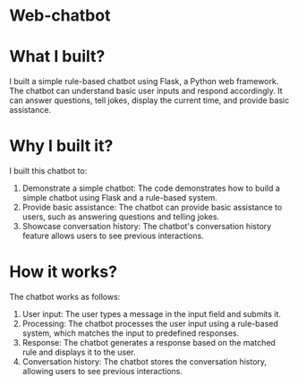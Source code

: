 # Web-chatbot

# What I built?

I built a simple rule-based chatbot using Flask, a Python web framework. The chatbot can understand basic user inputs and respond accordingly. It can answer questions, tell jokes, display the current time, and provide basic assistance.


# Why I built it?

I built this chatbot to:

1. Demonstrate a simple chatbot: The code demonstrates how to build a simple chatbot using Flask and a rule-based system.
2. Provide basic assistance: The chatbot can provide basic assistance to users, such as answering questions and telling jokes.
3. Showcase conversation history: The chatbot's conversation history feature allows users to see previous interactions.
   
# How it works?

The chatbot works as follows:

1. User input: The user types a message in the input field and submits it.
2. Processing: The chatbot processes the user input using a rule-based system, which matches the input to predefined responses.
3. Response: The chatbot generates a response based on the matched rule and displays it to the user.
4. Conversation history: The chatbot stores the conversation history, allowing users to see previous interactions.
   

